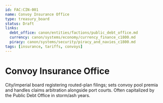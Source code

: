 ```yaml
---
id: FAC:CIN-001
name: Convoy Insurance Office
type: treasury_board
status: Draft
links:
  debt_office: canon/entities/factions/public_debt_office.md
  currency: canon/systems/economy/currency_finance_c1800.md
  piracy: canon/systems/security/piracy_and_navies_c1800.md
tags: [insurance, tariffs, convoys]
---
```


# Convoy Insurance Office

City/imperial board registering routed-plan filings; sets convoy pool premia and handles claims arbitration alongside port courts. Often capitalized by the Public Debt Office in storm/ash years.
